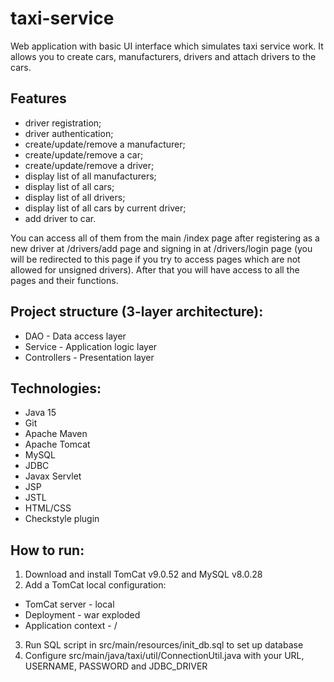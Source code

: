 # taxi-service
Web application with basic UI interface which simulates taxi service work. 
It allows you to create cars, manufacturers, drivers and attach drivers to the cars.
## Features
- driver registration;
- driver authentication;
- create/update/remove a manufacturer;
- create/update/remove a car;
- create/update/remove a driver;
- display list of all manufacturers;
- display list of all cars;
- display list of all drivers;
- display list of all cars by current driver;
- add driver to car.

You can access all of them from the main /index page
after registering as a new driver at /drivers/add page
and signing in at /drivers/login page (you will be redirected to this page if you try to access pages which are not allowed for unsigned drivers).
After that you will have access to all the pages and their functions.
## Project structure (3-layer architecture):
- DAO - Data access layer
- Service - Application logic layer
- Controllers - Presentation layer
## Technologies:
- Java 15
- Git
- Apache Maven
- Apache Tomcat
- MySQL
- JDBC
- Javax Servlet
- JSP
- JSTL
- HTML/CSS
- Checkstyle plugin
## How to run:
1) Download and install TomCat v9.0.52 and MySQL v8.0.28
2) Add a TomCat local configuration:
  - TomCat server - local
  - Deployment - war exploded
  - Application context - /
3) Run SQL script in src/main/resources/init_db.sql to set up database
4) Configure src/main/java/taxi/util/ConnectionUtil.java with your URL, USERNAME, PASSWORD and JDBC_DRIVER